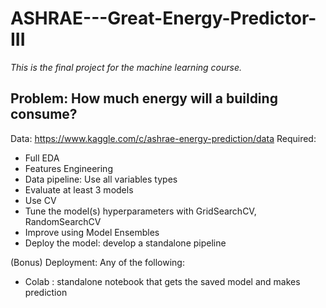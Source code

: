 # ASHRAE---Great-Energy-Predictor-III

*This is the final project for the  machine learning course.*
## Problem: How much energy will a building consume?

Data: https://www.kaggle.com/c/ashrae-energy-prediction/data
Required:
- Full EDA
- Features Engineering
- Data pipeline: Use all variables types
- Evaluate at least 3 models
- Use CV
- Tune the model(s) hyperparameters with GridSearchCV, RandomSearchCV
- Improve using Model Ensembles
- Deploy the model: develop a standalone pipeline

(Bonus) Deployment: Any of the following:
- Colab : standalone notebook that gets the saved model and makes prediction
